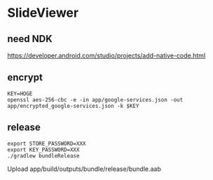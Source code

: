 # SlideViewer

## need NDK
https://developer.android.com/studio/projects/add-native-code.html

## encrypt

```
KEY=HOGE
openssl aes-256-cbc -e -in app/google-services.json -out app/encrypted_google-services.json -k $KEY
```

## release

```
export STORE_PASSWORD=XXX
export KEY_PASSWORD=XXX
./gradlew bundleRelease
```

Upload app/build/outputs/bundle/release/bundle.aab
